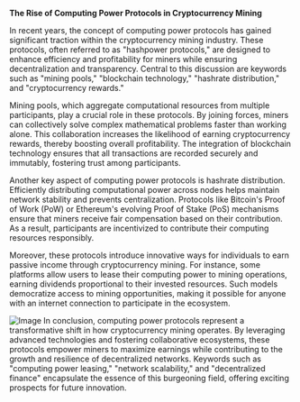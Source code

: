 **The Rise of Computing Power Protocols in Cryptocurrency Mining**

In recent years, the concept of computing power protocols has gained significant traction within the cryptocurrency mining industry. These protocols, often referred to as "hashpower protocols," are designed to enhance efficiency and profitability for miners while ensuring decentralization and transparency. Central to this discussion are keywords such as "mining pools," "blockchain technology," "hashrate distribution," and "cryptocurrency rewards."

Mining pools, which aggregate computational resources from multiple participants, play a crucial role in these protocols. By joining forces, miners can collectively solve complex mathematical problems faster than working alone. This collaboration increases the likelihood of earning cryptocurrency rewards, thereby boosting overall profitability. The integration of blockchain technology ensures that all transactions are recorded securely and immutably, fostering trust among participants.

Another key aspect of computing power protocols is hashrate distribution. Efficiently distributing computational power across nodes helps maintain network stability and prevents centralization. Protocols like Bitcoin's Proof of Work (PoW) or Ethereum's evolving Proof of Stake (PoS) mechanisms ensure that miners receive fair compensation based on their contribution. As a result, participants are incentivized to contribute their computing resources responsibly.

Moreover, these protocols introduce innovative ways for individuals to earn passive income through cryptocurrency mining. For instance, some platforms allow users to lease their computing power to mining operations, earning dividends proportional to their invested resources. Such models democratize access to mining opportunities, making it possible for anyone with an internet connection to participate in the ecosystem.


![Image](https://github.com/user-attachments/assets/31692037-0104-4703-abd1-696b6a7dd41b)
In conclusion, computing power protocols represent a transformative shift in how cryptocurrency mining operates. By leveraging advanced technologies and fostering collaborative ecosystems, these protocols empower miners to maximize earnings while contributing to the growth and resilience of decentralized networks. Keywords such as "computing power leasing," "network scalability," and "decentralized finance" encapsulate the essence of this burgeoning field, offering exciting prospects for future innovation.
